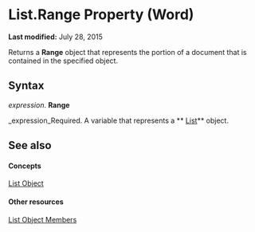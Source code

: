 
# List.Range Property (Word)

 **Last modified:** July 28, 2015

Returns a  **Range** object that represents the portion of a document that is contained in the specified object.

## Syntax

 _expression_. **Range**

 _expression_Required. A variable that represents a  ** [List](2c3dae28-447a-af48-2966-e19ae75ab6c2.md)** object.


## See also


#### Concepts


 [List Object](2c3dae28-447a-af48-2966-e19ae75ab6c2.md)
#### Other resources


 [List Object Members](939e2533-7d59-bc78-0e89-53e4f204da49.md)
